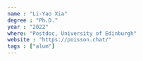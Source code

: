 ```yaml
---
name : "Li-Yao Xia"
degree : "Ph.D."
year : "2022"
where: "Postdoc, University of Edinburgh"
website : "https://poisson.chat/"
tags : ["alum"]
---
```

